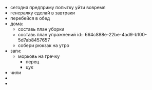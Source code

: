 - сегодня предприму попытку уйти вовремя
- генералку сделай в завтраки
- перебейся в обед
- дома:
	- составь план уборки
	- составь план упражнений
	  id:: 664c888e-22be-4ad9-b100-5d7ab8457657
	- собери рюкзак на утро
- заги:
	- морковь на гречку
		- перец
		- цук
- чили
-
-